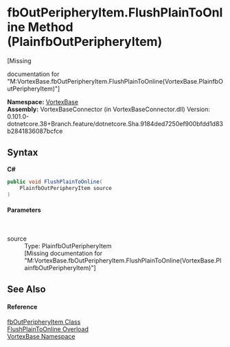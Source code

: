 # fbOutPeripheryItem.FlushPlainToOnline Method (PlainfbOutPeripheryItem)
 

\[Missing <summary> documentation for "M:VortexBase.fbOutPeripheryItem.FlushPlainToOnline(VortexBase.PlainfbOutPeripheryItem)"\]

**Namespace:**&nbsp;<a href="N_VortexBase.md">VortexBase</a><br />**Assembly:**&nbsp;VortexBaseConnector (in VortexBaseConnector.dll) Version: 0.101.0-dotnetcore.38+Branch.feature/dotnetcore.Sha.9184ded7250ef900bfdd1d83b2841836087bcfce

## Syntax

**C#**<br />
``` C#
public void FlushPlainToOnline(
	PlainfbOutPeripheryItem source
)
```


#### Parameters
&nbsp;<dl><dt>source</dt><dd>Type: PlainfbOutPeripheryItem<br />\[Missing <param name="source"/> documentation for "M:VortexBase.fbOutPeripheryItem.FlushPlainToOnline(VortexBase.PlainfbOutPeripheryItem)"\]</dd></dl>

## See Also


#### Reference
<a href="T_VortexBase_fbOutPeripheryItem.md">fbOutPeripheryItem Class</a><br /><a href="Overload_VortexBase_fbOutPeripheryItem_FlushPlainToOnline.md">FlushPlainToOnline Overload</a><br /><a href="N_VortexBase.md">VortexBase Namespace</a><br />